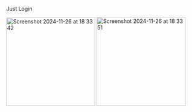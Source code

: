 Just Login

<img width="235" alt="Screenshot 2024-11-26 at 18 33 42" src="https://github.com/user-attachments/assets/64a57e56-6003-48ed-a756-c71d2f1daeb4">

<img width="236" alt="Screenshot 2024-11-26 at 18 33 51" src="https://github.com/user-attachments/assets/91727265-12d4-4d1a-9dc9-7fac6c3c0f0b">
